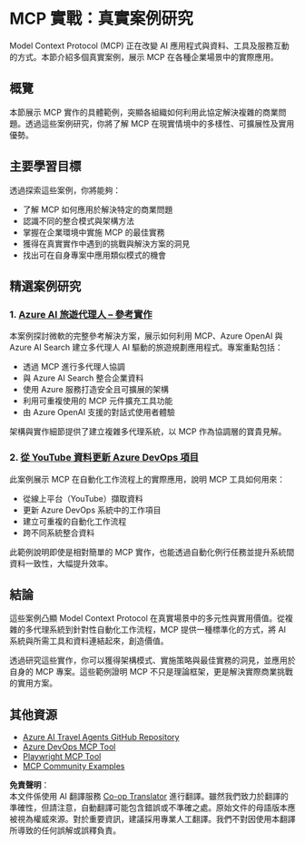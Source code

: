 <!--
CO_OP_TRANSLATOR_METADATA:
{
  "original_hash": "23899e82d806f25e5e46e89aab564dca",
  "translation_date": "2025-06-13T21:23:43+00:00",
  "source_file": "09-CaseStudy/README.md",
  "language_code": "tw"
}
-->
# MCP 實戰：真實案例研究

Model Context Protocol (MCP) 正在改變 AI 應用程式與資料、工具及服務互動的方式。本節介紹多個真實案例，展示 MCP 在各種企業場景中的實際應用。

## 概覽

本節展示 MCP 實作的具體範例，突顯各組織如何利用此協定解決複雜的商業問題。透過這些案例研究，你將了解 MCP 在現實情境中的多樣性、可擴展性及實用優勢。

## 主要學習目標

透過探索這些案例，你將能夠：

- 了解 MCP 如何應用於解決特定的商業問題
- 認識不同的整合模式與架構方法
- 掌握在企業環境中實施 MCP 的最佳實務
- 獲得在真實實作中遇到的挑戰與解決方案的洞見
- 找出可在自身專案中應用類似模式的機會

## 精選案例研究

### 1. [Azure AI 旅遊代理人 – 參考實作](./travelagentsample.md)

本案例探討微軟的完整參考解決方案，展示如何利用 MCP、Azure OpenAI 與 Azure AI Search 建立多代理人 AI 驅動的旅遊規劃應用程式。專案重點包括：

- 透過 MCP 進行多代理人協調
- 與 Azure AI Search 整合企業資料
- 使用 Azure 服務打造安全且可擴展的架構
- 利用可重複使用的 MCP 元件擴充工具功能
- 由 Azure OpenAI 支援的對話式使用者體驗

架構與實作細節提供了建立複雜多代理系統，以 MCP 作為協調層的寶貴見解。

### 2. [從 YouTube 資料更新 Azure DevOps 項目](./UpdateADOItemsFromYT.md)

此案例展示 MCP 在自動化工作流程上的實際應用，說明 MCP 工具如何用來：

- 從線上平台（YouTube）擷取資料
- 更新 Azure DevOps 系統中的工作項目
- 建立可重複的自動化工作流程
- 跨不同系統整合資料

此範例說明即使是相對簡單的 MCP 實作，也能透過自動化例行任務並提升系統間資料一致性，大幅提升效率。

## 結論

這些案例凸顯 Model Context Protocol 在真實場景中的多元性與實用價值。從複雜的多代理系統到針對性自動化工作流程，MCP 提供一種標準化的方式，將 AI 系統與所需工具和資料連結起來，創造價值。

透過研究這些實作，你可以獲得架構模式、實施策略與最佳實務的洞見，並應用於自身的 MCP 專案。這些範例證明 MCP 不只是理論框架，更是解決實際商業挑戰的實用方案。

## 其他資源

- [Azure AI Travel Agents GitHub Repository](https://github.com/Azure-Samples/azure-ai-travel-agents)
- [Azure DevOps MCP Tool](https://github.com/microsoft/azure-devops-mcp)
- [Playwright MCP Tool](https://github.com/microsoft/playwright-mcp)
- [MCP Community Examples](https://github.com/microsoft/mcp)

**免責聲明**：  
本文件係使用 AI 翻譯服務 [Co-op Translator](https://github.com/Azure/co-op-translator) 進行翻譯。雖然我們致力於翻譯的準確性，但請注意，自動翻譯可能包含錯誤或不準確之處。原始文件的母語版本應被視為權威來源。對於重要資訊，建議採用專業人工翻譯。我們不對因使用本翻譯所導致的任何誤解或誤釋負責。